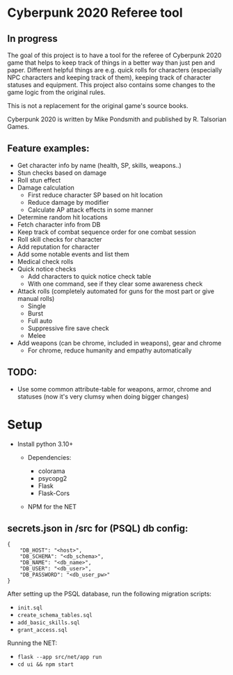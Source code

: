 # Cyberpunk 2020 Referee tool 

## In progress

The goal of this project is to have a tool for the referee of Cyberpunk 2020 game
that helps to keep track of things in a better way than just pen and paper.
Different helpful things are e.g. quick rolls for characters 
(especially NPC characters and keeping track of them), 
keeping track of character statuses and equipment. This project also contains
some changes to the game logic from the original rules.

This is not a replacement for the original game's source books.

Cyberpunk 2020 is written by Mike Pondsmith and published by R. Talsorian Games.


## Feature examples:

- Get character info by name (health, SP, skills, weapons..)
- Stun checks based on damage
- Roll stun effect
- Damage calculation
    * First reduce character SP based on hit location
    * Reduce damage by modifier
    * Calculate AP attack effects in some manner
- Determine random hit locations
- Fetch character info from DB
- Keep track of combat sequence order for one combat session
- Roll skill checks for character
- Add reputation for character
- Add some notable events and list them
- Medical check rolls
- Quick notice checks
  * Add characters to quick notice check table
  * With one command, see if they clear some awareness check
- Attack rolls (completely automated for guns for the most part or give manual rolls)
  * Single
  * Burst
  * Full auto
  * Suppressive fire save check
  * Melee
- Add weapons (can be chrome, included in weapons), gear and chrome
    * For chrome, reduce humanity and empathy automatically


## TODO:
- Use some common attribute-table for weapons, armor, chrome and statuses
(now it's very clumsy when doing bigger changes)

# Setup

* Install python 3.10+
  * Dependencies:
    - colorama
    - psycopg2
    - Flask
    - Flask-Cors
    
  * NPM for the NET

## secrets.json in /src for (PSQL) db config:
```
{
    "DB_HOST": "<host>",
    "DB_SCHEMA": "<db_schema>",
    "DB_NAME": "<db_name>",
    "DB_USER": "<db_user>",
    "DB_PASSWORD": "<db_user_pw>"
}
```

After setting up the PSQL database, run the following migration scripts:
  * `init.sql`
  * `create_schema_tables.sql`
  * `add_basic_skills.sql`
  * `grant_access.sql`

Running the NET:
- `flask --app src/net/app run`
- `cd ui && npm start`